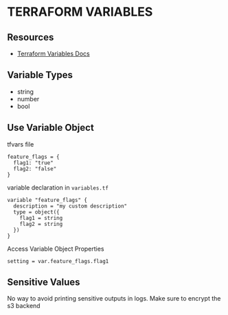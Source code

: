 # TERRAFORM VARIABLES

## Resources

- [Terraform Variables Docs](https://www.terraform.io/docs/configuration/variables.html)

## Variable Types

- string
- number
- bool

## Use Variable Object

tfvars file

```env
feature_flags = {
  flag1: "true"
  flag2: "false"
}
```

variable declaration in `variables.tf`

```hcl
variable "feature_flags" {
  description = "my custom description"
  type = object({
    flag1 = string
    flag2 = string
  })
}
```

Access Variable Object Properties

```hcl
setting = var.feature_flags.flag1
```

## Sensitive Values

No way to avoid printing sensitive outputs in logs. Make sure to encrypt the
s3 backend
